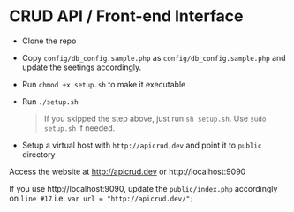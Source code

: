 # CRUD API / Front-end Interface

- Clone the repo
- Copy `config/db_config.sample.php` as `config/db_config.sample.php`  and update the seetings accordingly.
- Run `chmod +x setup.sh`  to make it executable
- Run `./setup.sh`

	> If you skipped the step above, just run `sh setup.sh`. Use `sudo setup.sh` if needed.	
- Setup a virtual host with `http://apicrud.dev` and point it to `public` directory

Access the website at http://apicrud.dev or http://localhost:9090

If you use http://localhost:9090, update the `public/index.php` accordingly on `line #17` i.e. 
	`var url = "http://apicrud.dev/";`
